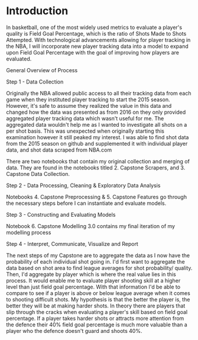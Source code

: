 # Introduction

In basketball, one of the most widely used metrics to evaluate a player's quality is Field Goal Percentage, which is the ratio of Shots Made to Shots Attempted. With technological advancements allowing for player tracking in the NBA, I will incorporate new player tracking data into a model to expand upon Field Goal Percentage with the goal of improving how players are evaluated.

General Overview of Process

Step 1 - Data Collection

Originally the NBA allowed public access to all their tracking data from each game when they instituted player tracking to start the 2015 season. However, it's safe to assume they realized the value in this data and changed how the data was presented as from 2016 on they only provided aggregated player tracking data which wasn't useful for me. The aggregated data wouldn't help me as I wanted to investigate all shots on a per shot basis. This was unexpected when originally starting this examination however it still peaked my interest. I was able to find shot data from the 2015 season on github and supplemented it with individual player data, and shot data scraped from NBA.com

There are two notebooks that contain my original collection and merging of data. They are found in the notebooks titled 2. Capstone Scrapers, and 3. Capstone Data Collection.

Step 2 - Data Processing, Cleaning & Exploratory Data Analysis

Notebooks 4. Capstone Preprocessing & 5. Capstone Features go through the necessary steps before I can instantiate and evaluate models.

Step 3 - Constructing and Evaluating Models

Notebook 6. Capstone Modelling 3.0 contains my final iteration of my modelling process

Step 4 - Interpret, Communicate, Visualize and Report

The next steps of my Capstone are to aggregate the data as I now have the probability of each individual shot going in. I'd first want to aggregate the data based on shot area to find league averages for shot probability/ quality. Then, I'd aggregate by player which is where the real value lies in this process. It would enable me to evaluate player shooting skill at a higher level than just field goal percentage. With that information I'd be able to compare to see if a player is above or below league average when it comes to shooting difficult shots. My hypothesis is that the better the player is, the better they will be at making harder shots. In theory there are players that slip through the cracks when evaluating a player's skill based on field goal percentage. If a player takes harder shots or attracts more attention from the defence their 40% field goal percentage is much more valuable than a player who the defence doesn't guard and shoots 40%.
